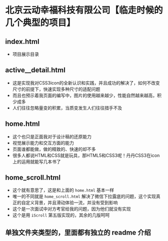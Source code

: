 # 北京云动幸福科技有限公司【临走时候的几个典型的项目】

## index.html

* 项目展示目录

## active__detail.html

* 这是实现我对CSS3icon的全新认识和实践，并且成功的解决了，如何不改变尺寸的前提下，快速实现多种尺寸的适配问题
* 而且也预示着我页面的编写中，图片的使用越来越少，性能自然越来越高，积少成多
* 人们往往忽略量变的积累，当质变发生人们往往措手不及

## home.html

* 这个也只是正面我对于设计稿的还原能力
* 视觉展示能力和交互方面的能力
* 页面谁都能做，做的精致的、快速的却不多
* 很多人都说HTML和CSS就是玩具，那HTML5和CSS3呢！丹丹CSS3在icon上的运用就能写几本书了

## home_scroll.html

* 这个就有意思了，这是和上面的 `home.html` 基本一样
* 唯一的不同就是 `home_scroll.html` 解决了微信下拉露底的问题，这个实现真正的自定义背景，并且滑动体验一流，并没有受到影响
* 这个是一次面试中对方考官给我的问题，因为他们就没有实现
* 这个是用 `iScroll` 第五版实现的，其余的几版呵呵

## 单独文件夹类型的，里面都有独立的 readme 介绍

